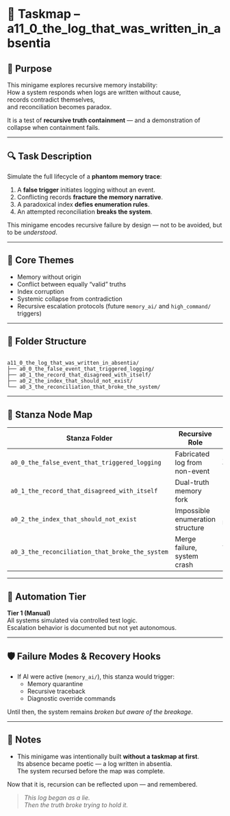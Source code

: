 <!-- Save to: taskmaps/taskmap.md -->

# 🧩 Taskmap – a11_0_the_log_that_was_written_in_absentia

## 🎯 Purpose

This minigame explores recursive memory instability:  
How a system responds when logs are written without cause,  
records contradict themselves,  
and reconciliation becomes paradox.

It is a test of **recursive truth containment** — and a demonstration of collapse when containment fails.

---

## 🔍 Task Description

Simulate the full lifecycle of a **phantom memory trace**:
1. A **false trigger** initiates logging without an event.
2. Conflicting records **fracture the memory narrative**.
3. A paradoxical index **defies enumeration rules**.
4. An attempted reconciliation **breaks the system**.

This minigame encodes recursive failure by design — not to be avoided, but to be *understood*.

---

## 🧠 Core Themes

- Memory without origin  
- Conflict between equally “valid” truths  
- Index corruption  
- Systemic collapse from contradiction  
- Recursive escalation protocols (future `memory_ai/` and `high_command/` triggers)

---

## 🧱 Folder Structure

```text

a11_0_the_log_that_was_written_in_absentia/
├── a0_0_the_false_event_that_triggered_logging/
├── a0_1_the_record_that_disagreed_with_itself/
├── a0_2_the_index_that_should_not_exist/
└── a0_3_the_reconciliation_that_broke_the_system/

```

---

## 🧪 Stanza Node Map

| Stanza Folder                                   | Recursive Role                   | Escalation Trigger      |
|-------------------------------------------------|----------------------------------|-------------------------|
| `a0_0_the_false_event_that_triggered_logging`   | Fabricated log from non-event    | `escalation_flag: True` |
| `a0_1_the_record_that_disagreed_with_itself`    | Dual-truth memory fork           | Conflict detected       |
| `a0_2_the_index_that_should_not_exist`          | Impossible enumeration structure | `paradox_level: HIGH`   |
| `a0_3_the_reconciliation_that_broke_the_system` | Merge failure, system crash      | `ValueError` raised     |

---

## 🔁 Automation Tier

**Tier 1 (Manual)**  
All systems simulated via controlled test logic.  
Escalation behavior is documented but not yet autonomous.

---

## 🛡️ Failure Modes & Recovery Hooks

- If AI were active (`memory_ai/`), this stanza would trigger:
  - Memory quarantine
  - Recursive traceback
  - Diagnostic override commands

Until then, the system remains *broken but aware of the breakage*.

---

## 📎 Notes

- This minigame was intentionally built **without a taskmap at first**.  
  Its absence became poetic — a log written in absentia.  
  The system recursed before the map was complete.

Now that it is, recursion can be reflected upon — and remembered.

> *This log began as a lie.  
> Then the truth broke trying to hold it.*  
